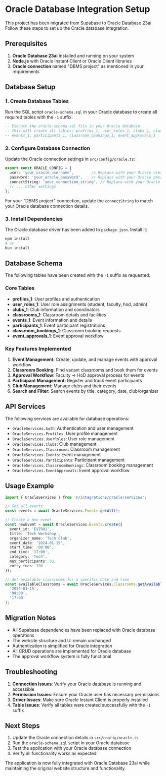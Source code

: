 # Oracle Database Integration Setup

This project has been migrated from Supabase to Oracle Database 23ai. Follow these steps to set up the Oracle database integration.

## Prerequisites

1. **Oracle Database 23ai** installed and running on your system
2. **Node.js** with Oracle Instant Client or Oracle Client libraries
3. **Oracle connection** named "DBMS project" as mentioned in your requirements

## Database Setup

### 1. Create Database Tables

Run the SQL script `oracle-schema.sql` in your Oracle database to create all required tables with the `-1` suffix:

```sql
-- Execute the oracle-schema.sql file in your Oracle database
-- This will create all tables: profiles_1, user_roles_1, clubs_1, classrooms_1, 
-- events_1, participants_1, classroom_bookings_1, event_approvals_1
```

### 2. Configure Database Connection

Update the Oracle connection settings in `src/config/oracle.ts`:

```typescript
export const ORACLE_CONFIG = {
  user: 'your_oracle_username',        // Replace with your Oracle username
  password: 'your_oracle_password',    // Replace with your Oracle password
  connectString: 'your_connection_string', // Replace with your Oracle connection string
  // ... other settings
};
```

For your "DBMS project" connection, update the `connectString` to match your Oracle database connection details.

### 3. Install Dependencies

The Oracle database driver has been added to `package.json`. Install it:

```bash
npm install
# or
bun install
```

## Database Schema

The following tables have been created with the `-1` suffix as requested:

### Core Tables
- **profiles_1**: User profiles and authentication
- **user_roles_1**: User role assignments (student, faculty, hod, admin)
- **clubs_1**: Club information and coordinators
- **classrooms_1**: Classroom details and facilities
- **events_1**: Event information and details
- **participants_1**: Event participant registrations
- **classroom_bookings_1**: Classroom booking requests
- **event_approvals_1**: Event approval workflow

### Key Features Implemented

1. **Event Management**: Create, update, and manage events with approval workflow
2. **Classroom Booking**: Find vacant classrooms and book them for events
3. **Approval Workflow**: Faculty → HoD approval process for events
4. **Participant Management**: Register and track event participants
5. **Club Management**: Manage clubs and their events
6. **Search and Filter**: Search events by title, category, date, club/organizer

## API Services

The following services are available for database operations:

- `OracleServices.Auth`: Authentication and user management
- `OracleServices.Profiles`: User profile management
- `OracleServices.UserRoles`: User role management
- `OracleServices.Clubs`: Club management
- `OracleServices.Classrooms`: Classroom management
- `OracleServices.Events`: Event management
- `OracleServices.Participants`: Participant management
- `OracleServices.ClassroomBookings`: Classroom booking management
- `OracleServices.EventApprovals`: Event approval workflow

## Usage Example

```typescript
import { OracleServices } from '@/integrations/oracle/services';

// Get all events
const events = await OracleServices.Events.getAll();

// Create a new event
const newEvent = await OracleServices.Events.create({
  event_id: 'EVT001',
  title: 'Tech Workshop',
  organizer_name: 'Tech Club',
  event_date: '2024-01-15',
  start_time: '09:00',
  end_time: '17:00',
  category: 'Tech',
  max_participants: 50,
  entry_fees: 100
});

// Get available classrooms for a specific date and time
const availableClassrooms = await OracleServices.Classrooms.getAvailable(
  '2024-01-15',
  '09:00',
  '17:00'
);
```

## Migration Notes

- All Supabase dependencies have been replaced with Oracle database operations
- The website structure and UI remain unchanged
- Authentication is simplified for Oracle integration
- All CRUD operations are implemented for Oracle database
- The approval workflow system is fully functional

## Troubleshooting

1. **Connection Issues**: Verify your Oracle database is running and accessible
2. **Permission Issues**: Ensure your Oracle user has necessary permissions
3. **Driver Issues**: Make sure Oracle Instant Client is properly installed
4. **Table Issues**: Verify all tables were created successfully with the `-1` suffix

## Next Steps

1. Update the Oracle connection details in `src/config/oracle.ts`
2. Run the `oracle-schema.sql` script in your Oracle database
3. Test the application with your Oracle database connection
4. Verify all functionality works as expected

The application is now fully integrated with Oracle Database 23ai while maintaining the original website structure and functionality.


